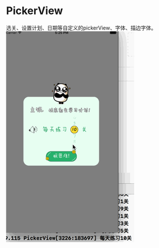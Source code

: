 # PickerView
选关、设置计划、日期等自定义的pickerView、字体、描边字体。
![image](https://github.com/giveMeHug/PickerView/blob/master/PickerView/pickerView.gif)
